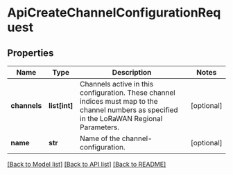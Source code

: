 # ApiCreateChannelConfigurationRequest

## Properties
Name | Type | Description | Notes
------------ | ------------- | ------------- | -------------
**channels** | **list[int]** | Channels active in this configuration. These channel indices must map to the channel numbers as specified in the LoRaWAN Regional Parameters. | [optional] 
**name** | **str** | Name of the channel-configuration. | [optional] 

[[Back to Model list]](../README.md#documentation-for-models) [[Back to API list]](../README.md#documentation-for-api-endpoints) [[Back to README]](../README.md)


